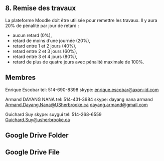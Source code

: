 ## 8.	Remise des travaux
La plateforme Moodle doit être utilisée pour remettre les travaux.
Il y aura 20% de pénalité par jour de retard :
* aucun retard (0%),
* retard de moins d’une journée (20%),
* retard entre 1 et 2 jours (40%),
* retard entre 2 et 3 jours (60%),
* retard entre 3 et 4 jours (80%),
* retard de plus de quatre jours avec pénalité maximale de 100%.

## Membres
Enrique Escobar
tel: 514-690-8398
skype: enrique.escobar@axon-id.com

Armand DAYANG NANA
tel: 514-431-3984
skype: dayang nana armand
Armand.Dayang.Nana@USherbrooke.ca
dayang.armand@gmail.com

Guichard Suy
skype: suygui
tel: 514-268-6559
Guichard.Suy@usherbrooke.ca
## Google Drive Folder


## Google Drive File

